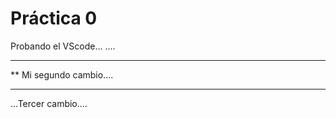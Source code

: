  # Práctica 0

Probando el VScode...
....

**************************
** Mi segundo cambio....
**************************

...Tercer cambio....

